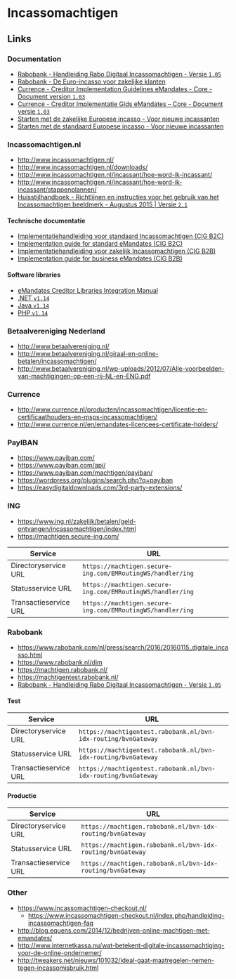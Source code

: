 # Incassomachtigen

## Links

### Documentation

- [Rabobank - Handleiding Rabo Digitaal Incassomachtigen - Versie `1.05`](https://www.pronamic.nl/wp-content/uploads/2016/04/handleiding-digitaal-incassomachtigen_29775240.pdf)
- [Rabobank - De Euro-incasso voor zakelijke klanten](https://www.pronamic.nl/wp-content/uploads/2016/04/1478_presentatie_sepa_29437141.pdf)
- [Currence - Creditor Implementation Guidelines eMandates - Core - Document version `1.03`](https://www.pronamic.nl/wp-content/uploads/2016/04/Creditor_Implementation_Guide_Core_eMandates.pdf)
- [Currence - Creditor Implementatie Gids eMandates – Core - Document versie `1.03`](https://www.pronamic.nl/wp-content/uploads/2016/04/Creditor-Implementatie-Gids-emandates-Core.pdf)
- [Starten met de zakelijke Europese incasso - Voor nieuwe incassanten](https://www.pronamic.nl/wp-content/uploads/2016/04/Stappenplan-Starten-met-de-zakelijke-Europese-incasso.pdf)
- [Starten met de standaard Europese incasso - Voor nieuwe incassanten](https://www.pronamic.nl/wp-content/uploads/2016/04/Stappenplan-Starten-met-de-standaard-Europese-incasso.pdf)

### Incassomachtigen.nl

- http://www.incassomachtigen.nl/
- http://www.incassomachtigen.nl/downloads/
- http://www.incassomachtigen.nl/incassant/hoe-word-ik-incassant/
- http://www.incassomachtigen.nl/incassant/hoe-word-ik-incassant/stappenplannen/
- [Huisstijlhandboek - Richtlijnen en instructies voor het gebruik van het Incassomachtigen beeldmerk - Augustus 2015 | Versie `2.1`](https://www.pronamic.nl/wp-content/uploads/2016/05/HandleidingHuisstijl_2_1.pdf)

#### Technische documentatie

- [Implementatiehandleiding voor standaard Incassomachtigen (CIG B2C)](http://www.incassomachtigen.nl/wp-uploads/Incassomachtigen-Implementatiegids-B2C.pdf)
- [Implementation guide for standard eMandates (CIG B2C)](http://www.incassomachtigen.nl/wp-uploads/eMandates-Implementation-Guide-B2C.pdf)
- [Implementatiehandleiding voor zakelijk Incassomachtigen (CIG B2B)](http://www.incassomachtigen.nl/wp-uploads/Incassomachtigen-Implementatiegids-B2B.pdf)
- [Implementation guide for business eMandates (CIG B2B)](http://www.incassomachtigen.nl/wp-uploads/eMandates-Implementation-Guide-B2B.pdf)

#### Software libraries
- [eMandates Creditor Libraries Integration Manual](http://www.incassomachtigen.nl/wp-uploads/eMandates-Creditor-Libraries-Integration-Manual.pdf)
- [.NET `v1.14`](http://www.incassomachtigen.nl/wp-uploads/eMandates-Creditor-Library-DotNET.zip)
- [Java `v1.14`](http://www.incassomachtigen.nl/wp-uploads/eMandates-Creditor-Library-Java.zip)
- [PHP `v1.14`](http://www.incassomachtigen.nl/wp-uploads/eMandates-Creditor-Library-PHP.zip)

### Betaalvereniging Nederland

- http://www.betaalvereniging.nl/
- http://www.betaalvereniging.nl/giraal-en-online-betalen/incassomachtigen/
- http://www.betaalvereniging.nl/wp-uploads/2012/07/Alle-voorbeelden-van-machtigingen-op-een-rij-NL-en-ENG.pdf

### Currence

- http://www.currence.nl/producten/incassomachtigen/licentie-en-certificaathouders-en-msps-incassomachtigen/
- http://www.currence.nl/en/emandates-licencees-certificate-holders/

### PayIBAN

- https://www.payiban.com/
- https://www.payiban.com/api/
- https://www.payiban.com/machtigen/payiban/
- https://wordpress.org/plugins/search.php?q=payiban
- https://easydigitaldownloads.com/3rd-party-extensions/

### ING

- https://www.ing.nl/zakelijk/betalen/geld-ontvangen/incassomachtigen/index.html
- https://machtigen.secure-ing.com/

| Service               | URL                                                        |
| --------------------- | ---------------------------------------------------------- |
| Directoryservice URL	| `https://machtigen.secure-ing.com/EMRoutingWS/handler/ing` |
| Statusservice URL	    | `https://machtigen.secure-ing.com/EMRoutingWS/handler/ing` |
| Transactieservice URL	| `https://machtigen.secure-ing.com/EMRoutingWS/handler/ing` |

### Rabobank

- https://www.rabobank.com/nl/press/search/2016/20160115_digitale_incasso.html
- https://www.rabobank.nl/dim
- https://machtigen.rabobank.nl/
- https://machtigentest.rabobank.nl/
- [Rabobank - Handleiding Rabo Digitaal Incassomachtigen - Versie `1.05`](https://www.pronamic.nl/wp-content/uploads/2016/05/handleiding-digitaal-incassomachtigen_29775240.pdf)

#### Test

| Service               | URL                                                            |
| --------------------- | -------------------------------------------------------------- |
| Directoryservice URL	| `https://machtigentest.rabobank.nl/bvn-idx-routing/bvnGateway` |
| Statusservice URL	    | `https://machtigentest.rabobank.nl/bvn-idx-routing/bvnGateway` |
| Transactieservice URL	| `https://machtigentest.rabobank.nl/bvn-idx-routing/bvnGateway` |

#### Productie

| Service               | URL                                                            |
| --------------------- | -------------------------------------------------------------- |
| Directoryservice URL	| `https://machtigen.rabobank.nl/bvn-idx-routing/bvnGateway`     |
| Statusservice URL	    | `https://machtigen.rabobank.nl/bvn-idx-routing/bvnGateway`     |
| Transactieservice URL	| `https://machtigen.rabobank.nl/bvn-idx-routing/bvnGateway`     |

### Other

- https://www.incassomachtigen-checkout.nl/
  - https://www.incassomachtigen-checkout.nl/index.php/handleiding-incassomachtigen-faq
- http://blog.equens.com/2014/12/bedrijven-online-machtigen-met-emandates/
- http://www.internetkassa.nu/wat-betekent-digitale-incassomachtiging-voor-de-online-ondernemer/
- http://tweakers.net/nieuws/101032/ideal-gaat-maatregelen-nemen-tegen-incassomisbruik.html
